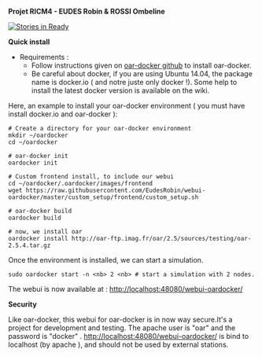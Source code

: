 __Projet RICM4 - EUDES Robin & ROSSI Ombeline__


[![Stories in Ready](https://badge.waffle.io/eudesrobin/webui-oardocker.svg?label=ready&title=Ready)](http://waffle.io/eudesrobin/webui-oardocker)

**Quick install**
  * Requirements :
    * Follow instructions given on [oar-docker github](https://github.com/oar-team/oar-docker) to install oar-docker.
    * Be careful about docker, if you are using Ubuntu 14.04, the package name is docker.io ( and notre juste only docker !).
      Some help to install the latest docker version is available on the wiki.


Here, an example to install your oar-docker environment ( you must have install docker.io and oar-docker ):
```
# Create a directory for your oar-docker environment
mkdir ~/oardocker
cd ~/oardocker

# oar-docker init
oardocker init

# Custom frontend install, to include our webui
cd ~/oardocker/.oardocker/images/frontend
wget https://raw.githubusercontent.com/EudesRobin/webui-oardocker/master/custom_setup/frontend/custom_setup.sh

# oar-docker build
oardocker build

# now, we install oar
oardocker install http://oar-ftp.imag.fr/oar/2.5/sources/testing/oar-2.5.4.tar.gz

```

Once the environment is installed, we can start a simulation.

```
sudo oardocker start -n <nb> 2 <nb> # start a simulation with 2 nodes.
```
The webui is now available at : [http://localhost:48080/webui-oardocker/](http://localhost:48080/webui-oardocker/)

__Security__

Like oar-docker, this webui for oar-docker is in now way secure.It's a project for development and testing.
The apache user is "oar" and the password is "docker" . [http://localhost:48080/webui-oardocker/](http://localhost:48080/webui-oardocker/)
is bind to localhost (by apache ), and should not be used by external stations.
